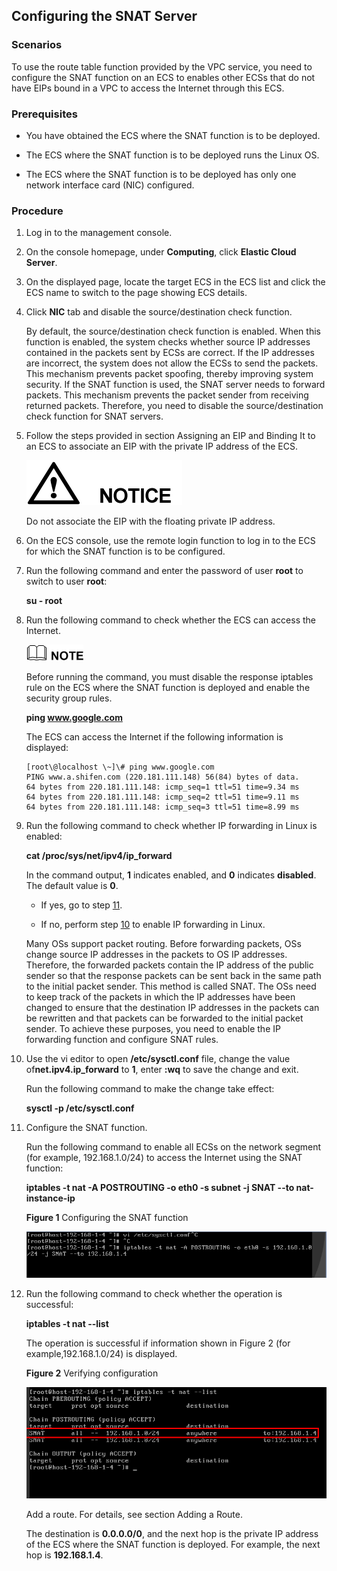 ## Configuring the SNAT Server

### Scenarios

To use the route table function provided by the VPC service, you need to
configure the SNAT function on an ECS to enables other ECSs that do not have EIPs bound in a VPC to access the Internet through this ECS.

### Prerequisites

-   You have obtained the ECS where the SNAT function is to be deployed.

-   The ECS where the SNAT function is to be deployed runs the Linux OS.

-   The ECS where the SNAT function is to be deployed has only one network
    interface card (NIC) configured.

### Procedure

1.  Log in to the management console.

2.  On the console homepage, under **Computing**, click **Elastic Cloud Server**.

3.  On the displayed page, locate the target ECS in the ECS list and click the ECS name to switch to the page showing ECS details.

4.  Click **NIC** tab and disable the source/destination check function.

	By default, the source/destination check function is enabled. When this function is enabled, the system checks whether source IP addresses contained in the packets sent by ECSs are correct. If the IP addresses are incorrect, the system does not allow the ECSs to send the packets. This mechanism prevents packet spoofing, thereby improving system security. If the SNAT function is used, the SNAT server needs to forward packets. This mechanism prevents the packet sender from receiving returned packets. Therefore, you need to disable the source/destination check function for SNAT servers.

1.  Follow the steps provided in section Assigning an EIP and Binding It to an ECS to associate an EIP with the private IP address of the ECS.

	![](figure/5359d155522dc4996b4834a58de44fa7.png)

	Do not associate the EIP with the floating private IP address.

1.  On the ECS console, use the remote login function to log in to the ECS for which the SNAT function is to be configured.

2.  Run the following command and enter the password of user **root** to switch to user **root**:

	**su - root**

1.  Run the following command to check whether the ECS can access the Internet.

	![](figure/NOTE.png)

	Before running the command, you must disable the response iptables rule on the ECS where the SNAT function is deployed and enable the security group rules.

	**ping www.google.com**

	The ECS can access the Internet if the following information is displayed:

	    [root\@localhost \~]\# ping www.google.com  
    	PING www.a.shifen.com (220.181.111.148) 56(84) bytes of data.  
    	64 bytes from 220.181.111.148: icmp_seq=1 ttl=51 time=9.34 ms  
    	64 bytes from 220.181.111.148: icmp_seq=2 ttl=51 time=9.11 ms  
    	64 bytes from 220.181.111.148: icmp_seq=3 ttl=51 time=8.99 ms

1.  Run the following command to check whether IP forwarding in Linux is
    enabled:

	**cat /proc/sys/net/ipv4/ip_forward**

	In the command output, **1** indicates enabled, and **0** indicates
**disabled**. The default value is **0**.

	-   If yes, go to step [11](#snat2).

	-   If no, perform step [10](#snat1) to enable IP forwarding in Linux.

	Many OSs support packet routing. Before forwarding packets, OSs change source IP addresses in the packets to OS IP addresses. Therefore, the forwarded packets contain the IP address of the public sender so that the response packets can be sent back in the same path to the initial packet sender. This method is called SNAT. The OSs need to keep track of the packets in which the IP addresses have been changed to ensure that the destination IP addresses in the packets can be rewritten and that packets can be forwarded to the initial packet sender. To achieve these purposes, you need to enable the IP forwarding function and configure SNAT rules.

1.  <span id="snat1">Use</span> the vi editor to open **/etc/sysctl.conf** file, change the value of**net.ipv4.ip_forward** to **1**, enter **:wq** to save the change and exit.

	Run the following command to make the change take effect:

	**sysctl -p /etc/sysctl.conf**

1.  <span id="snat2">Configure</span> the SNAT function.

	Run the following command to enable all ECSs on the network segment (for
	example, 192.168.1.0/24) to access the Internet using the SNAT function:

	**iptables -t nat -A POSTROUTING -o eth0 -s subnet -j SNAT --to nat-instance-ip**


	**Figure 1** Configuring the SNAT function

	![](figure/5.2.1-Configure-the-SNAT-Server.png)

1.  Run the following command to check whether the operation is successful:

	**iptables -t nat --list**

	The operation is successful if information shown in Figure 2 (for example,192.168.1.0/24) is displayed.

	**Figure 2** Verifying configuration

	![](figure/5.2.1-Configure-the-snat-server-2.png)

	Add a route. For details, see section Adding a Route.

	The destination is **0.0.0.0/0**, and the next hop is the private IP address of the ECS where the SNAT function is deployed. For example, the next hop is **192.168.1.4**.
